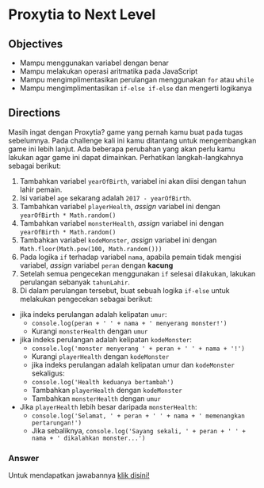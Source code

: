 # Proxytia to Next Level

## Objectives
- Mampu menggunakan variabel dengan benar
- Mampu melakukan operasi aritmatika pada JavaScript
- Mampu mengimplimentasikan perulangan menggunakan `for` atau `while`
- Mampu mengimplimentasikan `if-else if-else` dan mengerti logikanya

## Directions
Masih ingat dengan Proxytia? game yang pernah kamu buat pada tugas sebelumnya. Pada challenge kali ini kamu ditantang untuk mengembangkan game ini lebih lanjut. Ada beberapa perubahan yang akan perlu kamu lakukan agar game ini dapat dimainkan. Perhatikan langkah-langkahnya sebagai berikut:

1. Tambahkan variabel `yearOfBirth`, variabel ini akan diisi dengan tahun lahir pemain.
2. Isi variabel `age` sekarang adalah `2017 - yearOfBirth`.
3. Tambahkan variabel `playerHealth`, *assign* variabel ini dengan `yearOfBirth * Math.random()`
4. Tambahkan variabel `monsterHealth`, *assign* variabel ini dengan `yearOfBirth * Math.random()`
5. Tambahkan variabel `kodeMonster`, *assign* variabel ini dengan `Math.floor(Math.pow(100, Math.random()))`
6. Pada logika `if` terhadap variabel `nama`, apabila pemain tidak mengisi variabel, *assign* variabel `peran` dengan **kacung**
7. Setelah semua pengecekan menggunakan `if` selesai dilakukan, lakukan perulangan sebanyak `tahunLahir`.
8. Di dalam perulangan tersebut, buat sebuah logika `if-else` untuk melakukan pengecekan sebagai berikut:
  - jika indeks perulangan adalah kelipatan `umur`:
    - `console.log(peran + ' ' + nama + ' menyerang monster!')`
    - Kurangi `monsterHealth` dengan `umur`
  - jika indeks perulangan adalah kelipatan `kodeMonster`:
    - `console.log('monster menyerang ' + peran + ' ' + nama + '!')`
    - Kurangi `playerHealth` dengan `kodeMonster`
    - jika indeks perulangan adalah kelipatan umur dan `kodeMonster` sekaligus:
    - `console.log('Health keduanya bertambah')`
    - Tambahkan `playerHealth` dengan `kodeMonster`
    - Tambahkan `monsterHealth` dengan `umur`
  - Jika `playerHealth` lebih besar daripada `monsterHealth`:
    - `console.log('Selamat, ' + peran + ' ' + nama + ' memenangkan pertarungan!')`
    - Jika sebaliknya, `console.log('Sayang sekali, ' + peran + ' ' + nama + ' dikalahkan monster...')`

### Answer
Untuk mendapatkan jawabannya [klik disini!](answer.js)
